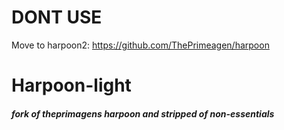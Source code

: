 # DONT USE
Move to harpoon2: https://github.com/ThePrimeagen/harpoon

# Harpoon-light
##### fork of theprimagens harpoon and stripped of non-essentials
